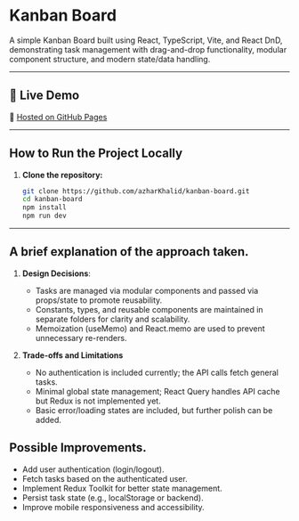 # Kanban Board
A simple Kanban Board built using React, TypeScript, Vite, and React DnD, demonstrating task management with drag-and-drop functionality, modular component structure, and modern state/data handling.

---

## 🚀 Live Demo

🔗 [Hosted on GitHub Pages](https://azharkhalid.github.io/kanban-board/)

---

## How to Run the Project Locally

1. **Clone the repository:**

   ```bash
   git clone https://github.com/azharKhalid/kanban-board.git
   cd kanban-board
   npm install
   npm run dev
   ```
---

## A brief explanation of the approach taken.
1. **Design Decisions**:
    - Tasks are managed via modular components and passed via props/state to promote reusability.
    - Constants, types, and reusable components are maintained in separate folders for clarity and scalability.
    - Memoization (useMemo) and React.memo are used to prevent unnecessary re-renders.

2. **Trade-offs and Limitations**
    - No authentication is included currently; the API calls fetch general tasks.
    - Minimal global state management; React Query handles API cache but Redux is not implemented yet.
    - Basic error/loading states are included, but further polish can be added.

## Possible Improvements.
  - Add user authentication (login/logout).
  - Fetch tasks based on the authenticated user.
  - Implement Redux Toolkit for better state management.
  - Persist task state (e.g., localStorage or backend).
  - Improve mobile responsiveness and accessibility.

